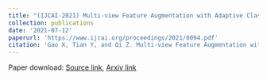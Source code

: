 ```yaml
---
title: "(IJCAI-2021) Multi-view Feature Augmentation with Adaptive Class Activation Mapping (CCF-A)"
collection: publications
date: '2021-07-12'
paperurl: 'https://www.ijcai.org/proceedings/2021/0094.pdf'
citation: 'Gao X, Tian Y, and Qi Z. Multi-view Feature Augmentation with Adaptive Class Activation Mapping. In Proceedings of the Thirtieth International Joint Conference on Artificial Intelligence, IJCAI-21, 2021: 678–684.'
---
```


Paper download: [Source link](https://www.ijcai.org/proceedings/2021/0094.pdf), [Arxiv link](https://arxiv.org/abs/2206.12943)
